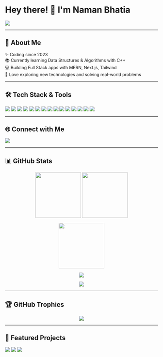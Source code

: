 <h1 align="left">Hey there! 👋 I'm Naman Bhatia</h1>

<p align="left">
  <img src="https://readme-typing-svg.herokuapp.com/?lines=Passionate+Web+Developer;Learning+DSA+with+C%2B%2B;Building+Full+Stack+Projects;Exploring+MERN+%26+Next.js;&center=false&color=06B6D4&size=22" />
</p>

---

<h2 align="left">🚀 About Me</h2>

<p align="left">
✨ Coding since 2023 <br>
📚 Currently learning Data Structures & Algorithms with C++ <br>
💻 Building Full Stack apps with MERN, Next.js, Tailwind <br>
🌱 Love exploring new technologies and solving real-world problems <br>
</p>

---

<h2 align="left">🛠 Tech Stack & Tools</h2>

<p align="left">
  <img src="https://img.shields.io/badge/C-00599C?style=for-the-badge&logo=c&logoColor=white" />
  <img src="https://img.shields.io/badge/C++-00599C?style=for-the-badge&logo=cplusplus&logoColor=white" />
  <img src="https://img.shields.io/badge/Java-ED8B00?style=for-the-badge&logo=java&logoColor=white" />
  <img src="https://img.shields.io/badge/Python-3776AB?style=for-the-badge&logo=python&logoColor=white" />
  <img src="https://img.shields.io/badge/HTML5-E34F26?style=for-the-badge&logo=html5&logoColor=white" />
  <img src="https://img.shields.io/badge/CSS3-1572B6?style=for-the-badge&logo=css3&logoColor=white" />
  <img src="https://img.shields.io/badge/Tailwind_CSS-06B6D4?style=for-the-badge&logo=tailwindcss&logoColor=white" />
  <img src="https://img.shields.io/badge/JavaScript-F7DF1E?style=for-the-badge&logo=javascript&logoColor=black" />
  <img src="https://img.shields.io/badge/Node.js-339933?style=for-the-badge&logo=nodedotjs&logoColor=white" />
  <img src="https://img.shields.io/badge/Express.js-000000?style=for-the-badge&logo=express&logoColor=white" />
  <img src="https://img.shields.io/badge/MongoDB-47A248?style=for-the-badge&logo=mongodb&logoColor=white" />
  <img src="https://img.shields.io/badge/React-20232A?style=for-the-badge&logo=react&logoColor=61DAFB" />
  <img src="https://img.shields.io/badge/Next.js-000000?style=for-the-badge&logo=nextdotjs&logoColor=white" />
  <img src="https://img.shields.io/badge/Git-F05032?style=for-the-badge&logo=git&logoColor=white" />
  <img src="https://img.shields.io/badge/GitHub-181717?style=for-the-badge&logo=github&logoColor=white" />
</p>

---

<h2 align="left">🌐 Connect with Me</h2>

<p align="left">
  <a href="https://www.linkedin.com/in/naman-bhatia-nb" target="_blank">
    <img src="https://img.shields.io/badge/LinkedIn-0A66C2?style=for-the-badge&logo=linkedin&logoColor=white" />
  </a>
</p>

---

<h2 align="left">📊 GitHub Stats</h2>

<p align="center">
  <img src="https://github-readme-stats.vercel.app/api?username=NamanBhatia-NB&show_icons=true&include_all_commits=true&count_private=true&theme=dracula&hide_border=false" height="150" />
  <img src="https://github-readme-stats.vercel.app/api/top-langs?username=NamanBhatia-NB&layout=compact&langs_count=6&theme=dracula&hide_border=false" height="150" />
</p>

<p align="center">
  <img src="https://github-readme-streak-stats.herokuapp.com/?user=NamanBhatia-NB&theme=dracula&hide_border=false" height="150" />
</p>

<p align="center">
  <img src="https://activity-graph.herokuapp.com/graph?username=NamanBhatia-NB&theme=dracula&hide_border=false" />
</p>

<p align="center">
  <img src="https://komarev.com/ghpvc/?username=NamanBhatia-NB&label=Profile%20Views&color=06B6D4&style=flat" />
</p>

---

<h2 align="left">🏆 GitHub Trophies</h2>

<p align="center">
  <img src="https://github-profile-trophy.vercel.app/?username=NamanBhatia-NB&theme=dracula&no-frame=true&column=6&margin-w=10" />
</p>

---

<h2 align="left">🚀 Featured Projects</h2>

<p align="left">
  <img src="https://github-readme-stats.vercel.app/api/pin/?username=NamanBhatia-NB&repo=AI_Investment_Manager&theme=dracula" />
  <img src="https://github-readme-stats.vercel.app/api/pin/?username=NamanBhatia-NB&repo=Subscription_Tracker&theme=dracula" />
  <img src="https://github-readme-stats.vercel.app/api/pin/?username=NamanBhatia-NB&repo=Todo_List_Website&theme=dracula" />
</p>
